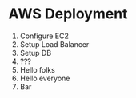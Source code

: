 # AWS Deployment
1. Configure EC2
2. Setup Load Balancer
3. Setup DB
4. ???
5. Hello folks
6. Hello everyone
7. Bar
